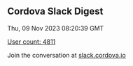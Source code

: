## Cordova Slack Digest
Thu, 09 Nov 2023 08:20:39 GMT

[User count: 4811](https://cordova.slack.com/)


Join the conversation at [slack.cordova.io](http://slack.cordova.io/)
